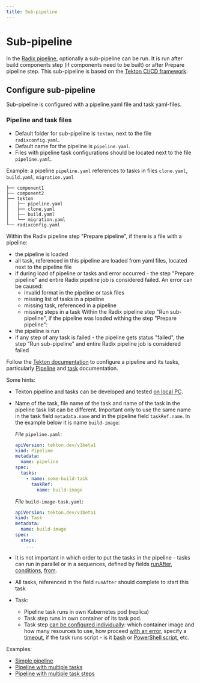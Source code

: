 ```yaml
---
title: Sub-pipeline
---
```


# Sub-pipeline

In the [Radix pipeline](../../docs/topic-concepts/#pipeline), optionally a sub-pipeline can be run. It is run after build components step (if components need to be built) or after Prepare pipeline step.  This sub-pipeline is based on the [Tekton CI/CD framework](https://tekton.dev/docs/getting-started/).

## Configure sub-pipeline
Sub-pipeline is configured with a pipeline.yaml file and task yaml-files.

### Pipeline and task files 
* Default folder for sub-pipeline is `tekton`, next to the file `radixconfig.yaml`. 
* Default name for the pipeline is `pipeline.yaml`.
* Files with pipeline task configurations should be located next to the file `pipeline.yaml`.

Example: a pipeline `pipeline.yaml` references to tasks in files `clone.yaml`, `build.yaml`, `migration.yaml`

```
├── component1
├── component2
├── tekton
│   ├── pipeline.yaml
│   ├── clone.yaml
│   ├── build.yaml
│   └── migration.yaml
└── radixconfig.yaml
```

Within the Radix pipeline step "Prepare pipeline", if there is a file with a pipeline:
* the pipeline is loaded
* all task, referenced in this pipeline are loaded from yaml files, located next to the pipeline file
* if during load of pipeline or tasks and error occurred - the step "Prepare pipeline" and entire Radix pipeline job is considered failed. An error can be caused:
  * invalid format in the pipeline or task files
  * missing list of tasks in a pipeline
  * missing task, referenced in a pipeline
  * missing steps in a task
Within the Radix pipeline step "Run sub-pipeline", if the pipeline was loaded withing the step "Prepare pipeline":
* the pipeline is run
* if any step of any task is failed - the pipeline gets status "failed", the step "Run sub-pipeline" and entire Radix pipeline job is considered failed

Follow the [Tekton documentation](https://tekton.dev/docs/) to configure a pipeline and its tasks, particularly [Pipeline](https://tekton.dev/docs/pipelines/pipelines/) and [task](https://tekton.dev/docs/pipelines/tasks/) documentation. 

Some hints:
* Tekton pipeline and tasks can be developed and tested [on local PC](https://tekton.dev/docs/getting-started/tasks/).
* Name of the task, file name of the task and name of the task in the pipeline task list can be different. Important only to use the same name in the task field `metadata.name` and in the pipeline field `taskRef.name`. In the example below it is name `build-image`:

  _File_ `pipeline.yaml`:
    ```yaml
    apiVersion: tekton.dev/v1beta1
    kind: Pipeline
    metadata:
      name: pipeline
    spec:
      tasks:
        - name: some-build-task
          taskRef:
            name: build-image
    ```
  _File_ `build-image-task.yaml`:
    ```yaml
    apiVersion: tekton.dev/v1beta1
    kind: Task
    metadata:
      name: build-image
    spec:
      steps:
        ...
    ```
* It is not important in which order to put the tasks in the pipeline - tasks can run in parallel or in a sequences, defined by fields [runAfter](https://tekton.dev/docs/pipelines/pipelines/#using-the-runafter-field), [conditions](https://tekton.dev/docs/pipelines/pipelines/#guard-task-execution-using-conditions), [from](https://tekton.dev/docs/pipelines/pipelines/#using-the-from-field).
* All tasks, referenced in the field `runAfter` should complete to start this task
* Task:
  * Pipeline task runs in own Kubernetes pod (replica)
  * Task step runs in own container of its task pod.
  * Task step [can be configured individually](https://tekton.dev/docs/pipelines/tasks/#defining-steps): which container image and how many resources to use, how proceed [with an error](https://tekton.dev/docs/pipelines/tasks/#specifying-onerror-for-a-step), specify a [timeout](https://tekton.dev/docs/pipelines/tasks/#specifying-a-timeout), if the task runs script - is it [bash](https://tekton.dev/docs/pipelines/tasks/#running-scripts-within-steps) or [PowerShell script](https://tekton.dev/docs/pipelines/tasks/#windows-scripts), etc.

Examples:
* [Simple pipeline](./example-simple-pipeline.md)
* [Pipeline with multiple tasks](./example-pipeline-with-multiple-tasks.md)
* [Pipeline with multiple task steps](./example-pipeline-with-multiple-task-steps.md)
